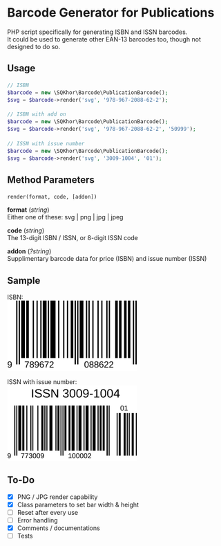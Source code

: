 # Barcode Generator for Publications
PHP script specifically for generating ISBN and ISSN barcodes.  
It could be used to generate other EAN-13 barcodes too, though not designed to do so.  

## Usage
```php
// ISBN
$barcode = new \SQKhor\Barcode\PublicationBarcode();
$svg = $barcode->render('svg', '978-967-2088-62-2');

// ISBN with add on
$barcode = new \SQKhor\Barcode\PublicationBarcode();
$svg = $barcode->render('svg', '978-967-2088-62-2', '50999');

// ISSN with issue number
$barcode = new \SQKhor\Barcode\PublicationBarcode();
$svg = $barcode->render('svg', '3009-1004', '01');
```

## Method Parameters
`render(format, code, [addon])`

__format__ (_string_)  
Either one of these: svg | png | jpg | jpeg

__code__ (_string_)  
The 13-digit ISBN / ISSN, or 8-digit ISSN code

__addon__ (_?string_)   
Supplimentary barcode data for price (ISBN) and issue number (ISSN)

## Sample
ISBN:  
<img src="sample-isbn.svg" width="300" style="background: #fff">

ISSN with issue number:  
<img src="sample-issn.svg" width="300" style="background: #fff">

## To-Do
- [x] PNG / JPG render capability
- [x] Class parameters to set bar width & height
- [ ] Reset after every use
- [ ] Error handling
- [x] Comments / documentations
- [ ] Tests
